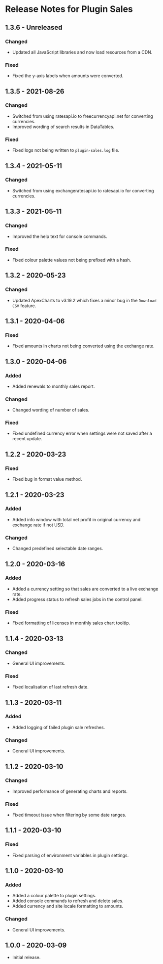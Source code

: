 # Release Notes for Plugin Sales

## 1.3.6 - Unreleased
### Changed
- Updated all JavaScript libraries and now load resources from a CDN.

### Fixed
- Fixed the y-axis labels when amounts were converted.

## 1.3.5 - 2021-08-26
### Changed
- Switched from using ratesapi.io to freecurrencyapi.net for converting currencies.
- Improved wording of search results in DataTables.

### Fixed
- Fixed logs not being written to `plugin-sales.log` file.

## 1.3.4 - 2021-05-11
### Changed
- Switched from using exchangeratesapi.io to ratesapi.io for converting currencies.

## 1.3.3 - 2021-05-11
### Changed
- Improved the help text for console commands.

### Fixed
- Fixed colour palette values not being prefixed with a hash.

## 1.3.2 - 2020-05-23
### Changed
- Updated ApexCharts to v3.19.2 which fixes a minor bug in the `Download CSV` feature.

## 1.3.1 - 2020-04-06
### Fixed
- Fixed amounts in charts not being converted using the exchange rate.

## 1.3.0 - 2020-04-06
### Added
- Added renewals to monthly sales report.

### Changed
- Changed wording of number of sales.

### Fixed
- Fixed undefined currency error when settings were not saved after a recent update.

## 1.2.2 - 2020-03-23
### Fixed
- Fixed bug in format value method.

## 1.2.1 - 2020-03-23
### Added
- Added info window with total net profit in original currency and exchange rate if not USD.

### Changed
- Changed predefined selectable date ranges.

## 1.2.0 - 2020-03-16
### Added
- Added a currency setting so that sales are converted to a live exchange rate.
- Added progress status to refresh sales jobs in the control panel.

### Fixed
- Fixed formatting of licenses in monthly sales chart tooltip.

## 1.1.4 - 2020-03-13
### Changed
- General UI improvements.

### Fixed
- Fixed localisation of last refresh date.

## 1.1.3 - 2020-03-11
### Added
- Added logging of failed plugin sale refreshes.

### Changed
- General UI improvements.

## 1.1.2 - 2020-03-10
### Changed
- Improved performance of generating charts and reports.

### Fixed
- Fixed timeout issue when filtering by some date ranges.

## 1.1.1 - 2020-03-10
### Fixed
- Fixed parsing of environment variables in plugin settings.

## 1.1.0 - 2020-03-10
### Added
- Added a colour palette to plugin settings.
- Added console commands to refresh and delete sales.
- Added currency and site locale formatting to amounts.

### Changed
- General UI improvements.

## 1.0.0 - 2020-03-09
- Initial release.
